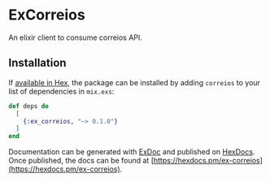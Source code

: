 # ExCorreios

An elixir client to consume correios API.

## Installation

If [available in Hex](https://hex.pm/docs/publish), the package can be installed
by adding `correios` to your list of dependencies in `mix.exs`:

```elixir
def deps do
  [
    {:ex_correios, "~> 0.1.0"}
  ]
end
```

Documentation can be generated with [ExDoc](https://github.com/elixir-lang/ex_doc)
and published on [HexDocs](https://hexdocs.pm). Once published, the docs can
be found at [https://hexdocs.pm/ex-correios](https://hexdocs.pm/ex-correios).

